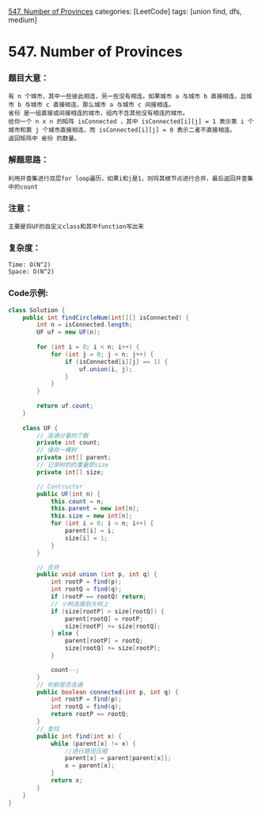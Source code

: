 [547. Number of Provinces](https://leetcode.com/problems/number-of-provinces/)
categories: [LeetCode]
tags: [union find, dfs, medium] 
# 547. Number of Provinces

### 题目大意：
    有 n 个城市，其中一些彼此相连，另一些没有相连。如果城市 a 与城市 b 直接相连，且城市 b 与城市 c 直接相连，那么城市 a 与城市 c 间接相连。
    省份 是一组直接或间接相连的城市，组内不含其他没有相连的城市。
    给你一个 n x n 的矩阵 isConnected ，其中 isConnected[i][j] = 1 表示第 i 个城市和第 j 个城市直接相连，而 isConnected[i][j] = 0 表示二者不直接相连。
    返回矩阵中 省份 的数量。

### 解题思路：
    利用并查集进行双层for loop遍历，如果i和j是1，则将其根节点进行合并，最后返回并查集中的count
### 注意：
    主要是将UF的自定义class和其中function写出来
### 复杂度：
    Time: O(N^2)
    Space: O(N^2)
### Code示例:
```Java
class Solution {
    public int findCircleNum(int[][] isConnected) {
        int n = isConnected.length;
        UF uf = new UF(n);
        
        for (int i = 0; i < n; i++) {
            for (int j = 0; j < n; j++) {
                if (isConnected[i][j] == 1) {
                    uf.union(i, j);
                }
            }
        }
        
        return uf.count;
    }
    
    class UF {
        // 连通分量的个数
        private int count;
        // 储存一棵树
        private int[] parent;
        // 记录树的的重量即size
        private int[] size;

        // Contructor
        public UF(int n) {
            this.count = n;
            this.parent = new int[n];
            this.size = new int[n];
            for (int i = 0; i < n; i++) {
                parent[i] = i;
                size[i] = 1;
            }
        }

        // 合并
        public void union (int p, int q) {
            int rootP = find(p);
            int rootQ = find(q);
            if (rootP == rootQ) return;
            // 小树连接到大树上
            if (size[rootP] > size[rootQ]) {
                parent[rootQ] = rootP;
                size[rootP] += size[rootQ];
            } else {
                parent[rootP] = rootQ;
                size[rootQ] += size[rootP];
            }

            count--;
        }
        // 判断是否连通
        public boolean connected(int p, int q) {
            int rootP = find(p);
            int rootQ = find(q);
            return rootP == rootQ;
        }
        // 查找
        public int find(int x) {
            while (parent[x] != x) {
                //进行路径压缩
                parent[x] = parent[parent[x]];
                x = parent[x];
            }
            return x;
        }
    }
}
```
